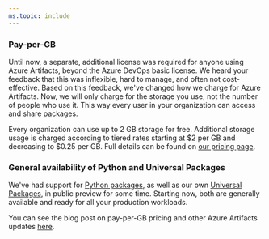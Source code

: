 ```yaml
---
ms.topic: include
---
```


### Pay-per-GB

Until now, a separate, additional license was required for anyone using Azure Artifacts, beyond the Azure DevOps basic license. We heard your feedback that this was inflexible, hard to manage, and often not cost-effective. Based on this feedback, we've changed how we charge for Azure Artifacts. Now, we will only charge for the storage you use, not the number of people who use it. This way every user in your organization can access and share packages.

Every organization can use up to 2 GB storage for free. Additional storage usage is charged according to tiered rates starting at $2 per GB and decreasing to $0.25 per GB. Full details can be found on [our pricing page](https://azure.microsoft.com/pricing/details/devops/).

### General availability of Python and Universal Packages

We've had support for [Python packages](/azure/devops/artifacts/quickstarts/python-packages), as well as our own [Universal Packages](/azure/devops/artifacts/quickstarts/universal-packages), in public preview for some time. Starting now, both are generally available and ready for all your production workloads.

You can see the blog post on pay-per-GB pricing and other Azure Artifacts updates [here](https://devblogs.microsoft.com/devops/pay-per-gb-azure-artifacts/).